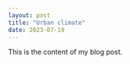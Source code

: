 ```yaml
---  
layout: post  
title: "Urban climate"  
date: 2023-07-19  
---  
```

  
This is the content of my blog post.
